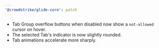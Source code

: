 ```yaml
---
'@crowdstrike/glide-core': patch
---
```


- Tab Group overflow buttons when disabled now show a `not-allowed` cursor on hover.
- The selected Tab's indicator is now slightly rounded.
- Tab animations accelerate more sharply.
